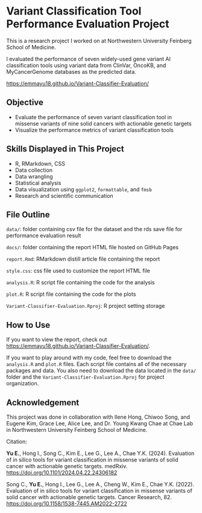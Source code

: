 # Variant Classification Tool Performance Evaluation Project
This is a research project I worked on at Northwestern University Feinberg School of Medicine. </p>
I evaluated the performance of seven widely-used gene variant AI classification tools using variant data from ClinVar, OncoKB, and MyCancerGenome databases as the predicted data. </p>
https://emmayu18.github.io/Variant-Classifier-Evaluation/ </p>

## Objective
* Evaluate the performance of seven variant classification tool in missense variants of nine solid cancers with actionable genetic targets
* Visualize the performance metrics of variant classification tools

## Skills Displayed in This Project
* R, RMarkdown, CSS
* Data collection
* Data wrangling
* Statistical analysis
* Data visualization using `ggplot2`, `formattable`, and `fmsb`
* Research and scientific communication 

## File Outline
`data/`: folder containing csv file for the dataset and the rds save file for performance evaluation result </p>
`docs/`: folder containing the report HTML file hosted on GitHub Pages </p>
`report.Rmd`: RMarkdown distill article file containing the report </p>
`style.css`: css file used to customize the report HTML file </p>
`analysis.R`: R script file containing the code for the analysis </p>
`plot.R`: R script file containing the code for the plots </p>
`Variant-Classifier-Evaluation.Rproj`: R project setting storage </p>


## How to Use
If you want to view the report, check out https://emmayu18.github.io/Variant-Classifier-Evaluation/. </p>
If you want to play around with my code, feel free to download the `analysis.R` and `plot.R` files. Each script file contains all of the necessary packages and data. You also need to download the data located in the `data/` folder and the `Variant-Classifier-Evaluation.Rproj` for project organization. 

## Acknowledgement
This project was done in collaboration with Ilene Hong, Chiwoo Song, and Eugene Kim, Grace Lee, Alice Lee, and Dr. Young Kwang Chae at Chae Lab in Northwestern University Feinberg School of Medicine. </p>
Citation: </p>
**Yu E.**, Hong I., Song C., Kim E., Lee G., Lee A., Chae Y.K. (2024). Evaluation of in silico tools for variant classification in missense variants of solid cancer with actionable genetic targets. medRxiv. https://doi.org/10.1101/2024.04.22.24306182 </p>
Song C., **Yu E.**, Hong I., Lee G., Lee A., Cheng W., Kim E., Chae Y.K. (2022). Evaluation of in silico tools for variant classification in missense variants of solid cancer with actionable genetic targets. Cancer Research, 82. https://doi.org/10.1158/1538-7445.AM2022-2722 
